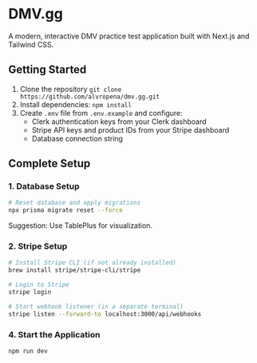 # DMV.gg

A modern, interactive DMV practice test application built with Next.js and Tailwind CSS.

## Getting Started

1. Clone the repository `git clone https://github.com/alvropena/dmv.gg.git`
2. Install dependencies: `npm install`
3. Create `.env` file from `.env.example` and configure:
   - Clerk authentication keys from your Clerk dashboard
   - Stripe API keys and product IDs from your Stripe dashboard
   - Database connection string

## Complete Setup

### 1. Database Setup

```bash
# Reset database and apply migrations
npx prisma migrate reset --force
```

Suggestion: Use TablePlus for visualization.

### 2. Stripe Setup

```bash
# Install Stripe CLI (if not already installed)
brew install stripe/stripe-cli/stripe

# Login to Stripe
stripe login

# Start webhook listener (in a separate terminal)
stripe listen --forward-to localhost:3000/api/webhooks
```

### 4. Start the Application

```bash
npm run dev
```
